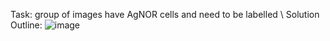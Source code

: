 Task: group of images have AgNOR cells and need to be labelled
\\
Solution Outline:
![image](https://github.com/eujinnl/AgNOR_Project/assets/128717520/49edabf5-c149-4816-9677-abfdf4dd712b)

